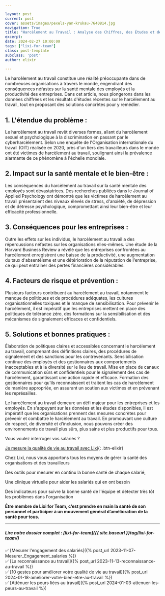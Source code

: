 ```yaml
---

layout: post
current: post
cover: assets/images/pexels-yan-krukau-7640814.jpg
navigation: True
title: "Harcèlement au Travail : Analyse des Chiffres, des Études et des Solutions "
excerpt: 
date: 2024-02-27 10:00:00
tags: ["lixi-for-team"]
class: post-template
subclass: 'post'
author: elixir
 
---
```


Le harcèlement au travail constitue une réalité préoccupante dans de nombreuses organisations à travers le monde, engendrant des conséquences néfastes sur la santé mentale des employés et la productivité des entreprises. Dans cet article, nous plongerons dans les données chiffrées et les résultats d'études récentes sur le harcèlement au travail, tout en proposant des solutions concrètes pour y remédier.

## 1. L'étendue du problème :
Le harcèlement au travail revêt diverses formes, allant du harcèlement sexuel et psychologique à la discrimination en passant par le cyberharcèlement. Selon une enquête de l'Organisation internationale du travail (OIT) réalisée en 2020, près d'un tiers des travailleurs dans le monde ont été victimes de harcèlement au travail, soulignant ainsi la prévalence alarmante de ce phénomène à l'échelle mondiale.

## 2. Impact sur la santé mentale et le bien-être :

Les conséquences du harcèlement au travail sur la santé mentale des employés sont dévastatrices. Des recherches publiées dans le Journal of Applied Psychology ont démontré que les victimes de harcèlement au travail présentaient des niveaux élevés de stress, d'anxiété, de dépression et de détresse psychologique, compromettant ainsi leur bien-être et leur efficacité professionnelle.

## 3. Conséquences pour les entreprises :

Outre les effets sur les individus, le harcèlement au travail a des répercussions néfastes sur les organisations elles-mêmes. Une étude de la Harvard Business Review a révélé que les entreprises confrontées au harcèlement enregistrent une baisse de la productivité, une augmentation du taux d'absentéisme et une détérioration de la réputation de l'entreprise, ce qui peut entraîner des pertes financières considérables.

## 4. Facteurs de risque et prévention :

Plusieurs facteurs contribuent au harcèlement au travail, notamment le manque de politiques et de procédures adéquates, les cultures organisationnelles toxiques et le manque de sensibilisation. Pour prévenir le harcèlement, il est impératif que les entreprises mettent en place des politiques de tolérance zéro, des formations sur la sensibilisation et des mécanismes de signalement efficaces et confidentiels.

## 5. Solutions et bonnes pratiques :

Élaboration de politiques claires et accessibles concernant le harcèlement au travail, comprenant des définitions claires, des procédures de signalement et des sanctions pour les contrevenants.
Sensibilisation continue des employés et des gestionnaires aux comportements inacceptables et à la diversité sur le lieu de travail.
Mise en place de canaux de communication sûrs et confidentiels pour le signalement des cas de harcèlement, garantissant une action rapide et efficace.
Formation des gestionnaires pour qu'ils reconnaissent et traitent les cas de harcèlement de manière appropriée, en assurant un soutien aux victimes et en prévenant les représailles.

Le harcèlement au travail demeure un défi majeur pour les entreprises et les employés. En s'appuyant sur les données et les études disponibles, il est impératif que les organisations prennent des mesures concrètes pour prévenir et combattre le harcèlement au travail. En promouvant une culture de respect, de diversité et d'inclusion, nous pouvons créer des environnements de travail plus sûrs, plus sains et plus productifs pour tous.




Vous voulez interroger vos salariés ? 

[Je mesure la qualité de vie au travail avec Lixi](https://www.heylixi.fr/lixi-for-team/){: .btn-elixir}


Chez Lixi, nous vous apportons tous les moyens de gérer la santé des organisations et des travailleurs

Des outils pour mesurer en continu la bonne santé de chaque salarié,

Une clinique virtuelle pour aider les salariés qui en ont besoin

Des indicateurs pour suivre la bonne santé de l'équipe et détecter très tôt les problèmes dans l'organisation

**Être membre de Lixi for Team, c’est prendre en main la santé de son personnel et participer à un mouvement général d’amélioration de la santé pour tous.**


---
  
##### Lire notre dossier complet : [lixi-for-team]({{ site.baseurl }}tag/lixi-for-team/)

✅ [Mesurer l'engagement des salariés]({% post_url 2023-11-07-Mesurer_Engagement_salaries %})  
✅ [La reconnaissance au travail]({% post_url 2023-11-13-reconnaissance-au-travail %})  
✅ [10 gestes pour améliorer votre qualité de vie au travail]({% post_url 2024-01-18-ameliorer-votre-bien-etre-au-travail %})  
✅ [Atténuer les peurs liées au travail]({% post_url 2024-01-03-attenuer-les-peurs-au-travail %})  
